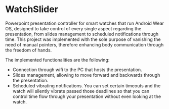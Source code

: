 # WatchSlider
Powerpoint presentation controller for smart watches that run Android Wear OS, designed to take control of every single aspect regarding the presentation, from slides management to scheduled notifications through time. This project was implemented with the sole purpose of vanishing the need of manual pointers, therefore enhancing body communication through the freedom of hands.

The implemented functionalities are the following:
* Connection through wifi to the PC that hosts the presentation.
* Slides management, allowing to move forward and backwards through the presentation.
* Scheduled vibrating notifications. You can set certain timeouts and the watch will silently vibrate passed those deadlines so that you can control time flow through your presentation without even looking at the watch.
